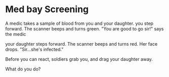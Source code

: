# Med bay Screening

A medic takes a sample of blood from you and your daughter.
you step forward.
The scanner beeps and turns green.
"You are good to go sir!" says the medic

your daughter steps forward.
The scanner beeps and turns red. 
Her face drops. "Sir...she's infected."

Before you can react, soldiers grab you, and drag your daughter away.

What do you do?

